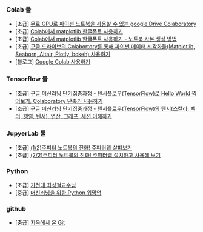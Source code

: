 
### Colab 툴 
- [초급] [무료 GPU로 파이썬 노트북을 사용할 수 있는 google Drive Colaboratory](https://www.youtube.com/watch?v=XRBXMohjQos)
- [초급] [Colab에서 matplotlib 한글폰트 사용하기](https://www.youtube.com/watch?v=XfLZH7-1pcM)
- [초급] [Colab에서 matplotlib 한글폰트 사용하기 - 노트북 사본 생성 방법](https://www.youtube.com/watch?v=8UKd5xIV2zU)
- [초급] [구글 드라이브의 Colabortory를 통해 파이썬 데이터 시각화툴(Matplotlib, Seaborn, Altair, Plotly, bokeh) 사용하기](
https://www.youtube.com/watch?v=GCJQ9zbAhPo)​
- [블로그] [Google Colab 사용하기](https://zzsza.github.io/data/2018/08/30/google-colab/)

### Tensorflow 툴
- [초급] [구글 머신러닝 단기집중과정 - 텐서플로우(TensorFlow)로 Hello World 찍어보기, Colaboratory 단축키 사용하기](https://www.youtube.com/watch?v=MOdFvqO7qzc)
- [초급] [구글 머신러닝 단기집중과정 - 텐서플로우(TensorFlow)의 텐서(스칼라, 벡터, 행렬, 텐서), 연산, 그래프, 세션 이해하기](https://www.youtube.com/watch?v=XLnkf7d71_4)


### JupyerLab 툴
- [초급] [(1/2)주피터 노트북의 진화! 주피터랩 살펴보기](https://www.youtube.com/watch?v=70sRgL42c1w)
- [초급] [(2/2)주피터 노트북의 진화! 주피터랩 설치하고 사용해 보기](https://www.youtube.com/watch?v=UnXXH72-ENc)

### Python
- [초급] [가천대 최성철교수님 ](https://github.com/TeamLab/introduction_to_python_TEAMLAB_MOOC)
- [중급] [머신러닝을 위한 Python 워밍업](https://www.edwith.org/aipython/joinLectures/14365)

### github 
- [중급] [지옥에서 온 Git](https://www.youtube.com/watch?v=hFJZwOfme6w&list=PLuHgQVnccGMA8iwZwrGyNXCGy2LAAsTXk)
